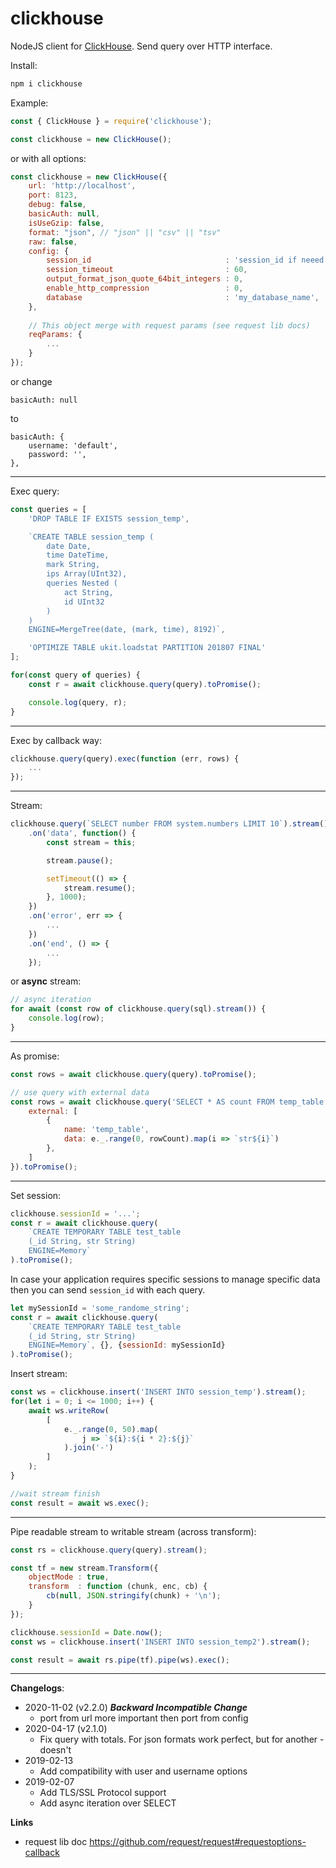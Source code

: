 # clickhouse
NodeJS client for [ClickHouse](https://clickhouse.yandex/).
Send query over HTTP interface.

Install:

```bash
npm i clickhouse
```

Example:

```javascript
const { ClickHouse } = require('clickhouse');

const clickhouse = new ClickHouse();
```
or with all options:

```javascript
const clickhouse = new ClickHouse({
	url: 'http://localhost',
	port: 8123,
	debug: false,
	basicAuth: null,
	isUseGzip: false,
	format: "json", // "json" || "csv" || "tsv"
	raw: false,
	config: {
		session_id                              : 'session_id if neeed',
		session_timeout                         : 60,
		output_format_json_quote_64bit_integers : 0,
		enable_http_compression                 : 0,
		database                                : 'my_database_name',
	},
	
	// This object merge with request params (see request lib docs)
	reqParams: {
		...
	}
});
```

or change 

	basicAuth: null
to

	basicAuth: {
		username: 'default',
		password: '',
	},


***
 
Exec query:
```javascript
const queries = [
	'DROP TABLE IF EXISTS session_temp',

	`CREATE TABLE session_temp (
		date Date,
		time DateTime,
		mark String,
		ips Array(UInt32),
		queries Nested (
			act String,
			id UInt32
		)
	)
	ENGINE=MergeTree(date, (mark, time), 8192)`,

	'OPTIMIZE TABLE ukit.loadstat PARTITION 201807 FINAL'
];

for(const query of queries) {
	const r = await clickhouse.query(query).toPromise();

	console.log(query, r);
}
````

***

Exec by callback way:
```javascript
clickhouse.query(query).exec(function (err, rows) {
	...
});
````

***

Stream:
```javascript
clickhouse.query(`SELECT number FROM system.numbers LIMIT 10`).stream()
	.on('data', function() {
		const stream = this;

		stream.pause();

		setTimeout(() => {
			stream.resume();
		}, 1000);
	})
	.on('error', err => {
		...
	})
	.on('end', () => {
		...
	});
```

or **async** stream:
```javascript
// async iteration
for await (const row of clickhouse.query(sql).stream()) {
	console.log(row);
}
```

***

As promise:
```javascript
const rows = await clickhouse.query(query).toPromise();

// use query with external data
const rows = await clickhouse.query('SELECT * AS count FROM temp_table', {
	external: [
		{
			name: 'temp_table',
			data: e._.range(0, rowCount).map(i => `str${i}`)
		},
	]
}).toPromise();
```

***

Set session:
```javascript
clickhouse.sessionId = '...';
const r = await clickhouse.query(
	`CREATE TEMPORARY TABLE test_table
	(_id String, str String)
	ENGINE=Memory`
).toPromise();
````

In case your application requires specific sessions to manage specific data then you can send `session_id` with each query.

```javascript
let mySessionId = 'some_randome_string';
const r = await clickhouse.query(
	`CREATE TEMPORARY TABLE test_table
	(_id String, str String)
	ENGINE=Memory`, {}, {sessionId: mySessionId}
).toPromise();
```

Insert stream:
```javascript
const ws = clickhouse.insert('INSERT INTO session_temp').stream();
for(let i = 0; i <= 1000; i++) {
	await ws.writeRow(
		[
			e._.range(0, 50).map(
				j => `${i}:${i * 2}:${j}`
			).join('-')
		]
	);
}

//wait stream finish
const result = await ws.exec();
```

***

Pipe readable stream to writable stream (across transform):
```javascript
const rs = clickhouse.query(query).stream();

const tf = new stream.Transform({
	objectMode : true,
	transform  : function (chunk, enc, cb) {
		cb(null, JSON.stringify(chunk) + '\n');
	}
});

clickhouse.sessionId = Date.now();
const ws = clickhouse.insert('INSERT INTO session_temp2').stream();

const result = await rs.pipe(tf).pipe(ws).exec();
```

***

**Changelogs**:
* 2020-11-02 (v2.2.0) ___Backward Incompatible Change___
    - port from url more important then port from config
* 2020-04-17 (v2.1.0)
    - Fix query with totals. For json formats work perfect, but for another - doesn't
* 2019-02-13
	- Add compatibility with user and username options 
* 2019-02-07
	- Add TLS/SSL Protocol support
	- Add async iteration over SELECT
	
	
	
**Links**
* request lib doc https://github.com/request/request#requestoptions-callback
